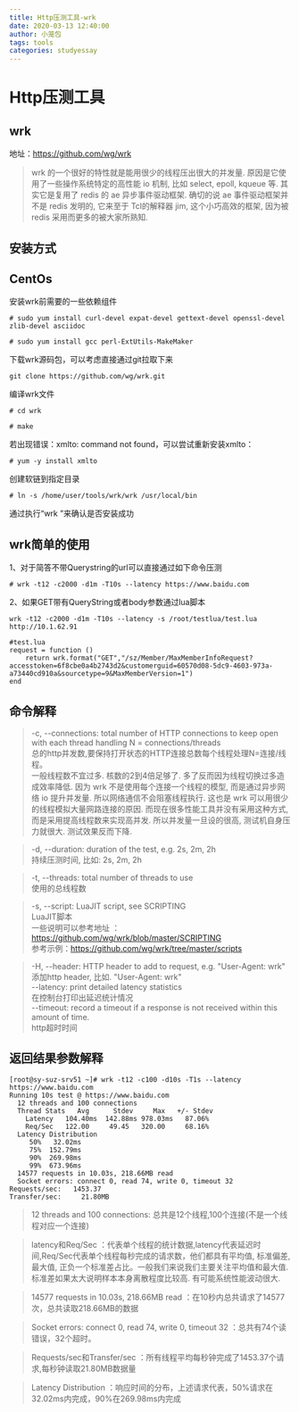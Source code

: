 ```yaml
---
title: Http压测工具-wrk
date: 2020-03-13 12:40:00
author: 小笼包
tags: tools
categories: studyessay
---
```


# Http压测工具

## wrk
地址：https://github.com/wg/wrk
> wrk 的一个很好的特性就是能用很少的线程压出很大的并发量. 原因是它使用了一些操作系统特定的高性能 io 机制, 比如 select, epoll, kqueue 等. 其实它是复用了 redis 的 ae 异步事件驱动框架. 确切的说 ae 事件驱动框架并不是 redis 发明的, 它来至于 Tcl的解释器 jim, 这个小巧高效的框架, 因为被 redis 采用而更多的被大家所熟知.
<!-- more -->
## 安装方式
## CentOs
安装wrk前需要的一些依赖组件
  ``` 
  # sudo yum install curl-devel expat-devel gettext-devel openssl-devel zlib-devel asciidoc 
 
  # sudo yum install gcc perl-ExtUtils-MakeMaker 
  ```

下载wrk源码包，可以考虑直接通过git拉取下来
```  
git clone https://github.com/wg/wrk.git 
```

编译wrk文件
``` 
# cd wrk

# make 
```
若出现错误：xmlto: command not found，可以尝试重新安装xmlto：
```
# yum -y install xmlto 
```

创建软链到指定目录
``` 
# ln -s /home/user/tools/wrk/wrk /usr/local/bin
```
通过执行“wrk ”来确认是否安装成功

## wrk简单的使用
1、对于简答不带Querystring的url可以直接通过如下命令压测
```
# wrk -t12 -c2000 -d1m -T10s --latency https://www.baidu.com
```

2、如果GET带有QueryString或者body参数通过lua脚本
```
wrk -t12 -c2000 -d1m -T10s --latency -s /root/testlua/test.lua http://10.1.62.91

#test.lua
request = function ()
	return wrk.format("GET","/sz/Member/MaxMemberInfoRequest?accesstoken=6f8cbe0a4b2743d2&customerguid=60570d08-5dc9-4603-973a-a73440cd910a&sourcetype=9&MaxMemberVersion=1")
end 
```

## 命令解释
> -c, --connections: total number of HTTP connections to keep open with each thread handling N = connections/threads <br />
> 总的http并发数,要保持打开状态的HTTP连接总数每个线程处理N=连接/线程。<br />
>一般线程数不宜过多. 核数的2到4倍足够了. 多了反而因为线程切换过多造成效率降低. 因为 wrk 不是使用每个连接一个线程的模型, 而是通过异步网络 io 提升并发量. 所以网络通信不会阻塞线程执行. 这也是 wrk 可以用很少的线程模拟大量网路连接的原因. 而现在很多性能工具并没有采用这种方式, 而是采用提高线程数来实现高并发. 所以并发量一旦设的很高, 测试机自身压力就很大. 测试效果反而下降.

> -d, --duration:    duration of the test, e.g. 2s, 2m, 2h <br />
> 持续压测时间, 比如: 2s, 2m, 2h 

> -t, --threads:     total number of threads to use <br />
> 使用的总线程数

> -s, --script:      LuaJIT script, see SCRIPTING <br />
> LuaJIT脚本 <br />
> 一些说明可以参考地址 ： https://github.com/wg/wrk/blob/master/SCRIPTING <br />
> 参考示例：https://github.com/wg/wrk/tree/master/scripts <br />

> -H, --header:      HTTP header to add to request, e.g. "User-Agent: wrk" <br />
> 添加http header, 比如. "User-Agent: wrk" <br />
>    --latency:     print detailed latency statistics <br />
> 在控制台打印出延迟统计情况 <br />
>    --timeout:     record a timeout if a response is not received within this amount of time. <br />
> http超时时间

## 返回结果参数解释
```
[root@sy-suz-srv51 ~]# wrk -t12 -c100 -d10s -T1s --latency  https://www.baidu.com
Running 10s test @ https://www.baidu.com
  12 threads and 100 connections
  Thread Stats   Avg      Stdev     Max   +/- Stdev
    Latency   104.40ms  142.88ms 978.03ms   87.06%
    Req/Sec   122.00     49.45   320.00     68.16%
  Latency Distribution
     50%   32.02ms
     75%  152.79ms
     90%  269.98ms
     99%  673.96ms
  14577 requests in 10.03s, 218.66MB read
  Socket errors: connect 0, read 74, write 0, timeout 32
Requests/sec:   1453.37
Transfer/sec:     21.80MB
```

> 12 threads and 100 connections: 总共是12个线程,100个连接(不是一个线程对应一个连接)

> latency和Req/Sec ：代表单个线程的统计数据,latency代表延迟时间,Req/Sec代表单个线程每秒完成的请求数，他们都具有平均值, 标准偏差, 最大值, 正负一个标准差占比。一般我们来说我们主要关注平均值和最大值. 标准差如果太大说明样本本身离散程度比较高. 有可能系统性能波动很大.

> 14577 requests in 10.03s, 218.66MB read ：在10秒内总共请求了14577次，总共读取218.66MB的数据

> Socket errors: connect 0, read 74, write 0, timeout 32 ：总共有74个读错误，32个超时。

> Requests/sec和Transfer/sec ：所有线程平均每秒钟完成了1453.37个请求,每秒钟读取21.80MB数据量

> Latency Distribution ：响应时间的分布，上述请求代表，50%请求在32.02ms内完成，90%在269.98ms内完成



